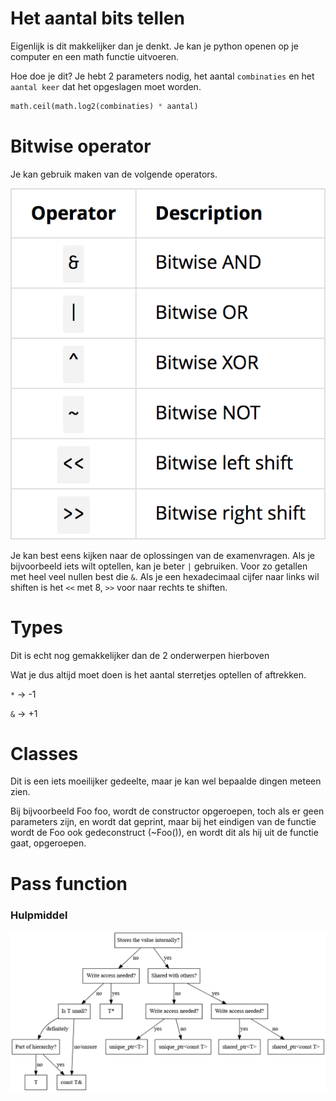 # Het aantal bits tellen

Eigenlijk is dit makkelijker dan je denkt.
Je kan je python openen op je computer en een math functie uitvoeren.

Hoe doe je dit? Je hebt 2 parameters nodig, het aantal `combinaties` en het `aantal keer` dat het opgeslagen moet worden.

```python
math.ceil(math.log2(combinaties) * aantal)
```

# Bitwise operator

Je kan gebruik maken van de volgende operators.

![bitwise-opreators](img/bitwise-operators.png)

Je kan best eens kijken naar de oplossingen van de examenvragen. 
Als je bijvoorbeeld iets wilt optellen, kan je beter `|` gebruiken.
Voor zo getallen met heel veel nullen best die `&`.
Als je een hexadecimaal cijfer naar links wil shiften is het `<<` met 8, `>>` voor naar rechts te shiften.

# Types

Dit is echt nog gemakkelijker dan de 2 onderwerpen hierboven

Wat je dus altijd moet doen is het aantal sterretjes optellen of aftrekken.

`*` -> -1

`&` -> +1

# Classes

Dit is een iets moeilijker gedeelte, maar je kan wel bepaalde dingen meteen zien.

Bij bijvoorbeeld Foo foo, wordt de constructor opgeroepen, toch als er geen parameters zijn, en wordt dat geprint, maar bij het eindigen van de functie wordt de Foo ook gedeconstruct (~Foo()), en wordt dit als hij uit de functie gaat, opgeroepen.


# Pass function

### Hulpmiddel

![parameter-types](/img/parameter-types.png)